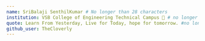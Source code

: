 ```yaml
---
name: SriBalaji SenthilKumar # No longer than 28 characters
institution: VSB College of Engineering Technical Campus 🚩 # no longer than 58 characters
quote: Learn From Yesterday, Live for Today, hope for tomorrow. #no longer than 100 characters, avoid using quotes(") to guarantee the format remains the same.
github_user: TheCloverly
---
```

